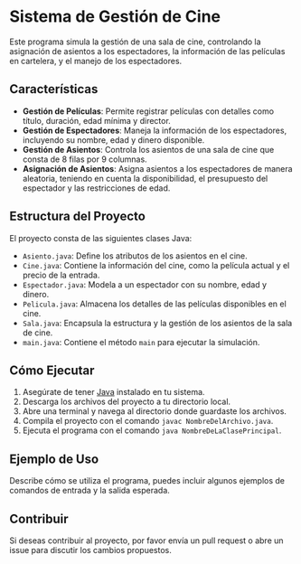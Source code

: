# Sistema de Gestión de Cine

Este programa simula la gestión de una sala de cine, controlando la asignación de asientos a los espectadores, la información de las películas en cartelera, y el manejo de los espectadores.

## Características

- **Gestión de Películas**: Permite registrar películas con detalles como título, duración, edad mínima y director.
- **Gestión de Espectadores**: Maneja la información de los espectadores, incluyendo su nombre, edad y dinero disponible.
- **Gestión de Asientos**: Controla los asientos de una sala de cine que consta de 8 filas por 9 columnas.
- **Asignación de Asientos**: Asigna asientos a los espectadores de manera aleatoria, teniendo en cuenta la disponibilidad, el presupuesto del espectador y las restricciones de edad.

## Estructura del Proyecto

El proyecto consta de las siguientes clases Java:

- `Asiento.java`: Define los atributos de los asientos en el cine.
- `Cine.java`: Contiene la información del cine, como la película actual y el precio de la entrada.
- `Espectador.java`: Modela a un espectador con su nombre, edad y dinero.
- `Pelicula.java`: Almacena los detalles de las películas disponibles en el cine.
- `Sala.java`: Encapsula la estructura y la gestión de los asientos de la sala de cine.
- `main.java`: Contiene el método `main` para ejecutar la simulación.

## Cómo Ejecutar

1. Asegúrate de tener [Java](https://www.java.com/es/download/) instalado en tu sistema.
2. Descarga los archivos del proyecto a tu directorio local.
3. Abre una terminal y navega al directorio donde guardaste los archivos.
4. Compila el proyecto con el comando `javac NombreDelArchivo.java`.
5. Ejecuta el programa con el comando `java NombreDeLaClasePrincipal`.

## Ejemplo de Uso

Describe cómo se utiliza el programa, puedes incluir algunos ejemplos de comandos de entrada y la salida esperada.

## Contribuir

Si deseas contribuir al proyecto, por favor envía un pull request o abre un issue para discutir los cambios propuestos.

